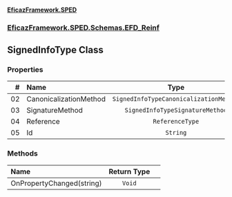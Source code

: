 #### [EficazFramework.SPED](EficazFrameworkSPED.md 'EficazFramework SPED')
### [EficazFramework.SPED.Schemas.EFD_Reinf](EficazFramework.SPED.Schemas.EFD_Reinf.md 'EficazFramework.SPED.Schemas.EFD_Reinf')

## SignedInfoType Class
### Properties

| # | Name | Type | |
| ---: | :--- | :---: | :--- |
| 02 | CanonicalizationMethod | `SignedInfoTypeCanonicalizationMethod` |  |
| 03 | SignatureMethod | `SignedInfoTypeSignatureMethod` |  |
| 04 | Reference | `ReferenceType` |  |
| 05 | Id | `String` |  |
### Methods

| Name | Return Type | |
| :--- | :---: | :--- |
| OnPropertyChanged(string) | `Void` |  |
